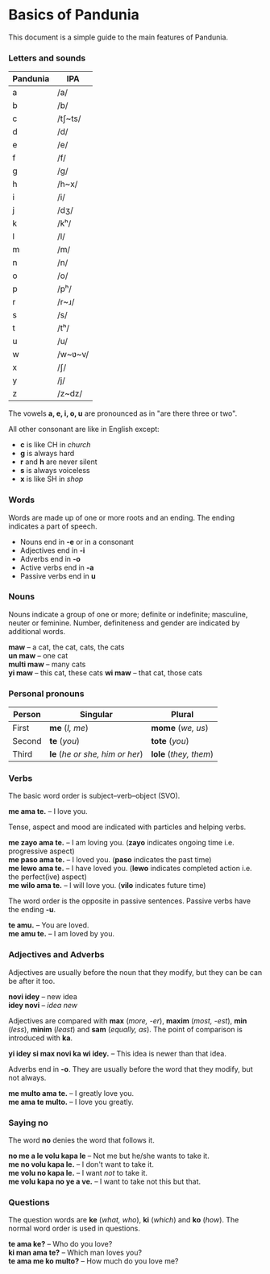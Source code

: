 # Basics of Pandunia

This document is a simple guide to the main features of Pandunia.


### Letters and sounds

| Pandunia | IPA |
|----------|-----|
| a | /a/ |
| b | /b/ |
| c | /tʃ\~ts/ |
| d | /d/ |
| e | /e/ |
| f | /f/ |
| g | /g/ |
| h | /h\~x/ |
| i | /i/ |
| j | /dʒ/ |
| k | /kʰ/ |
| l | /l/ |
| m | /m/ |
| n | /n/ |
| o | /o/ |
| p | /pʰ/ |
| r | /r~ɹ/ |
| s | /s/ |
| t | /tʰ/ |
| u | /u/ |
| w | /w\~ʋ\~v/ |
| x | /ʃ/ |
| y | /j/ |
| z | /z~dz/ |

The vowels **a, e, i, o, u** are pronounced as in "are there three or two".

All other consonant are like in English except:

- **c** is like CH in _church_
- **g** is always hard
- **r** and **h** are never silent
- **s** is always voiceless
- **x** is like SH in _shop_

### Words

Words are made up of one or more roots and an ending.
The ending indicates a part of speech.

- Nouns end in **-e** or in a consonant
- Adjectives end in **-i**
- Adverbs end in **-o**
- Active verbs end in **-a**
- Passive verbs end in **u**

### Nouns

Nouns indicate a group of one or more; definite or indefinite; masculine, neuter or feminine.
Number, definiteness and gender are indicated by additional words.

**maw**
– a cat, the cat, cats, the cats  
**un maw**
– one cat  
**multi maw**
– many cats  
**yi maw**
– this cat, these cats
**wi maw**
– that cat, those cats

### Personal pronouns

| Person | Singular                         | Plural                  |
|--------|----------------------------------|-------------------------|
| First  | **me** (_I, me_)                 | **mome** (_we, us_)     |
| Second | **te** (_you_)                   | **tote** (_you_)        |
| Third  | **le** (_he or she, him or her_) | **lole** (_they, them_) |

### Verbs

The basic word order is subject–verb–object (SVO).

**me ama te.**
– I love you.

Tense, aspect and mood are indicated with particles and helping verbs.

**me zayo ama te.**
– I am loving you.
(**zayo** indicates ongoing time i.e. progressive aspect)  
**me paso ama te.**
– I loved you.
(**paso** indicates the past time)  
**me lewo ama te.**
– I have loved you.
(**lewo** indicates completed action i.e. the perfect(ive) aspect)  
**me wilo ama te.**
– I will love you.
(**vilo** indicates future time)

The word order is the opposite in passive sentences.
Passive verbs have the ending **-u**.

**te amu.**
– You are loved.  
**me amu te.**
– I am loved by you.


### Adjectives and Adverbs

Adjectives are usually before the noun that they modify,
but they can be can be after it too.

**novi idey**
– new idea  
**idey novi**
– _idea new_

Adjectives are compared with
**max** (_more, -er_), **maxim** (_most, -est_),
**min** (_less_), **minim** (_least_) and **sam** (_equally, as_).
The point of comparison is introduced with **ka**.

**yi idey si max novi ka wi idey.**
– This idea is newer than that idea.

Adverbs end in **-o**.
They are usually before the word that they modify,
but not always.

**me multo ama te.**
– I greatly love you.  
**me ama te multo.**
– I love you greatly.


### Saying no

The word **no** denies the word that follows it.

**no me a le volu kapa le**
– Not me but he/she wants to take it.  
**me no volu kapa le.**
– I don't want to take it.  
**me volu no kapa le.**
– I want _not_ to take it.  
**me volu kapa no ye a ve.**
– I want to take not this but that.


### Questions

The question words are
**ke** (_what, who_), **ki** (_which_) and **ko** (_how_).
The normal word order is used in questions.

**te ama ke?**
– Who do you love?  
**ki man ama te?**
– Which man loves you?  
**te ama me ko multo?**
– How much do you love me?

